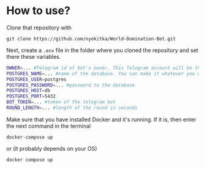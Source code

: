 # How to use?

Clone that repository with
```
git clone https://github.com/nyekitka/World-Domination-Bot.git
```

Next, create a `.env` file in the folder where you cloned the repository and set there these variables.
```bash
OWNER=... #Telegram id of bot's owner. This Telegram account will be the main administrator.
POSTGRES_NAME=... #name of the database. You can make it whatever you want
POSTGRES_USER=postgres
POSTGRES_PASSWORD=... #password to the database
POSTGRES_HOST=db
POSTGRES_PORT=5432
BOT_TOKEN=... #token of the telegram bot
ROUND_LENGTH=... #length of the round in seconds
```

Make sure that you have installed Docker and it's running. If it is, then enter the next command in the terminal
```
docker-compose up
```
or (it probably depends on your OS)
```
docker compose up
```
